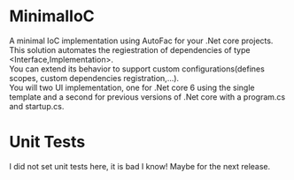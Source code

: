 # MinimalIoC
A minimal IoC implementation using AutoFac for your .Net core projects.
This solution automates the regiestration of dependencies of type <Interface,Implementation>.  
You can extend its behavior to support custom configurations(defines scopes, custom dependencies registration,...).  
You will two UI implementation, one for .Net core 6 using the single template and a second for previous versions of .Net core with a program.cs and startup.cs.  
# Unit Tests
I did not set unit tests here, it is bad I know! Maybe for the next release.
